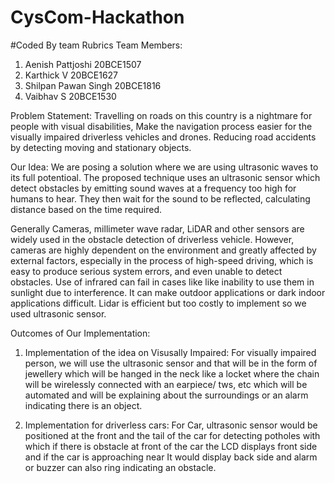 # CysCom-Hackathon
#Coded By team Rubrics 
Team Members: 
1. Aenish Pattjoshi 20BCE1507
2. Karthick V 20BCE1627
3. Shilpan Pawan Singh 20BCE1816
4. Vaibhav S 20BCE1530

Problem Statement: 
Travelling on roads on this country is a nightmare for people with visual disabilities, Make the navigation process easier for the visually impaired driverless vehicles and drones. Reducing road accidents by detecting moving and stationary objects.

Our Idea: 
We are posing a solution where we are using ultrasonic waves to its full potentioal. The proposed technique uses an ultrasonic sensor which detect obstacles by emitting sound waves at a frequency too high for humans to hear. They then wait for the sound to be reflected, calculating distance based on the time required.

Generally Cameras, millimeter wave radar, LiDAR and other sensors are widely used in the obstacle detection of driverless vehicle. However, cameras  are highly dependent on the environment and greatly affected by external factors, especially in the process of high-speed driving, which is easy to produce serious system errors, and even unable to detect obstacles. Use of infrared can fail in cases like like  inability to use them in sunlight due to interference. It can make outdoor applications or dark indoor applications difficult.  Lidar is efficient but too costly to implement so we used ultrasonic sensor. 

Outcomes of Our Implementation: 

1. Implementation of the idea on Visusally Impaired: 
For visually impaired person, we will use the ultrasonic sensor and that will be in the form of jewellery which will be hanged in the neck like a locket where the chain will be wirelessly connected with an earpiece/ tws, etc  which will be automated and will be explaining about the surroundings or an alarm indicating there is an object.

2. Implementation for driverless cars:
For Car, ultrasonic sensor would be positioned at the front and the tail of the car for detecting potholes with which if there is obstacle at front of the car the LCD displays front side and if the car is approaching near It would display back side and alarm or buzzer can also ring indicating an obstacle.

